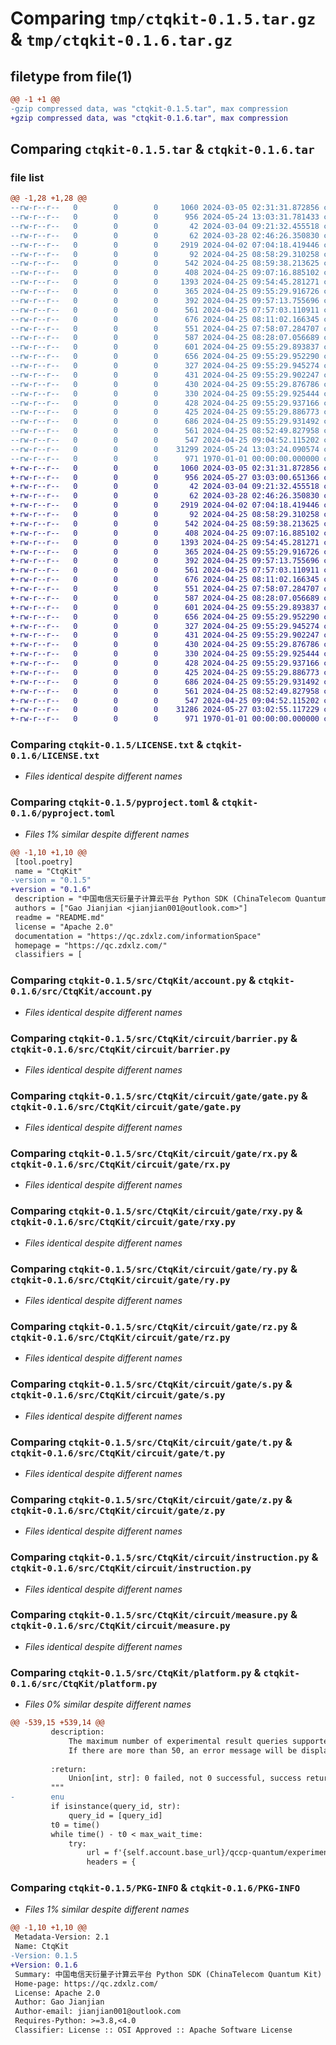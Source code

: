 # Comparing `tmp/ctqkit-0.1.5.tar.gz` & `tmp/ctqkit-0.1.6.tar.gz`

## filetype from file(1)

```diff
@@ -1 +1 @@
-gzip compressed data, was "ctqkit-0.1.5.tar", max compression
+gzip compressed data, was "ctqkit-0.1.6.tar", max compression
```

## Comparing `ctqkit-0.1.5.tar` & `ctqkit-0.1.6.tar`

### file list

```diff
@@ -1,28 +1,28 @@
--rw-r--r--   0        0        0     1060 2024-03-05 02:31:31.872856 ctqkit-0.1.5/LICENSE.txt
--rw-r--r--   0        0        0      956 2024-05-24 13:03:31.781433 ctqkit-0.1.5/pyproject.toml
--rw-r--r--   0        0        0       42 2024-03-04 09:21:32.455518 ctqkit-0.1.5/README.md
--rw-r--r--   0        0        0       62 2024-03-28 02:46:26.350830 ctqkit-0.1.5/src/CtqKit/__init__.py
--rw-r--r--   0        0        0     2919 2024-04-02 07:04:18.419446 ctqkit-0.1.5/src/CtqKit/account.py
--rw-r--r--   0        0        0       92 2024-04-25 08:58:29.310258 ctqkit-0.1.5/src/CtqKit/circuit/__init__.py
--rw-r--r--   0        0        0      542 2024-04-25 08:59:38.213625 ctqkit-0.1.5/src/CtqKit/circuit/barrier.py
--rw-r--r--   0        0        0      408 2024-04-25 09:07:16.885102 ctqkit-0.1.5/src/CtqKit/circuit/gate/__init__.py
--rw-r--r--   0        0        0     1393 2024-04-25 09:54:45.281271 ctqkit-0.1.5/src/CtqKit/circuit/gate/gate.py
--rw-r--r--   0        0        0      365 2024-04-25 09:55:29.916726 ctqkit-0.1.5/src/CtqKit/circuit/gate/h.py
--rw-r--r--   0        0        0      392 2024-04-25 09:57:13.755696 ctqkit-0.1.5/src/CtqKit/circuit/gate/i.py
--rw-r--r--   0        0        0      561 2024-04-25 07:57:03.110911 ctqkit-0.1.5/src/CtqKit/circuit/gate/rx.py
--rw-r--r--   0        0        0      676 2024-04-25 08:11:02.166345 ctqkit-0.1.5/src/CtqKit/circuit/gate/rxy.py
--rw-r--r--   0        0        0      551 2024-04-25 07:58:07.284707 ctqkit-0.1.5/src/CtqKit/circuit/gate/ry.py
--rw-r--r--   0        0        0      587 2024-04-25 08:28:07.056689 ctqkit-0.1.5/src/CtqKit/circuit/gate/rz.py
--rw-r--r--   0        0        0      601 2024-04-25 09:55:29.893837 ctqkit-0.1.5/src/CtqKit/circuit/gate/s.py
--rw-r--r--   0        0        0      656 2024-04-25 09:55:29.952290 ctqkit-0.1.5/src/CtqKit/circuit/gate/t.py
--rw-r--r--   0        0        0      327 2024-04-25 09:55:29.945274 ctqkit-0.1.5/src/CtqKit/circuit/gate/x.py
--rw-r--r--   0        0        0      431 2024-04-25 09:55:29.902247 ctqkit-0.1.5/src/CtqKit/circuit/gate/x2m.py
--rw-r--r--   0        0        0      430 2024-04-25 09:55:29.876786 ctqkit-0.1.5/src/CtqKit/circuit/gate/x2p.py
--rw-r--r--   0        0        0      330 2024-04-25 09:55:29.925444 ctqkit-0.1.5/src/CtqKit/circuit/gate/y.py
--rw-r--r--   0        0        0      428 2024-04-25 09:55:29.937166 ctqkit-0.1.5/src/CtqKit/circuit/gate/y2m.py
--rw-r--r--   0        0        0      425 2024-04-25 09:55:29.886773 ctqkit-0.1.5/src/CtqKit/circuit/gate/y2p.py
--rw-r--r--   0        0        0      686 2024-04-25 09:55:29.931492 ctqkit-0.1.5/src/CtqKit/circuit/gate/z.py
--rw-r--r--   0        0        0      561 2024-04-25 08:52:49.827958 ctqkit-0.1.5/src/CtqKit/circuit/instruction.py
--rw-r--r--   0        0        0      547 2024-04-25 09:04:52.115202 ctqkit-0.1.5/src/CtqKit/circuit/measure.py
--rw-r--r--   0        0        0    31299 2024-05-24 13:03:24.090574 ctqkit-0.1.5/src/CtqKit/platform.py
--rw-r--r--   0        0        0      971 1970-01-01 00:00:00.000000 ctqkit-0.1.5/PKG-INFO
+-rw-r--r--   0        0        0     1060 2024-03-05 02:31:31.872856 ctqkit-0.1.6/LICENSE.txt
+-rw-r--r--   0        0        0      956 2024-05-27 03:03:00.651366 ctqkit-0.1.6/pyproject.toml
+-rw-r--r--   0        0        0       42 2024-03-04 09:21:32.455518 ctqkit-0.1.6/README.md
+-rw-r--r--   0        0        0       62 2024-03-28 02:46:26.350830 ctqkit-0.1.6/src/CtqKit/__init__.py
+-rw-r--r--   0        0        0     2919 2024-04-02 07:04:18.419446 ctqkit-0.1.6/src/CtqKit/account.py
+-rw-r--r--   0        0        0       92 2024-04-25 08:58:29.310258 ctqkit-0.1.6/src/CtqKit/circuit/__init__.py
+-rw-r--r--   0        0        0      542 2024-04-25 08:59:38.213625 ctqkit-0.1.6/src/CtqKit/circuit/barrier.py
+-rw-r--r--   0        0        0      408 2024-04-25 09:07:16.885102 ctqkit-0.1.6/src/CtqKit/circuit/gate/__init__.py
+-rw-r--r--   0        0        0     1393 2024-04-25 09:54:45.281271 ctqkit-0.1.6/src/CtqKit/circuit/gate/gate.py
+-rw-r--r--   0        0        0      365 2024-04-25 09:55:29.916726 ctqkit-0.1.6/src/CtqKit/circuit/gate/h.py
+-rw-r--r--   0        0        0      392 2024-04-25 09:57:13.755696 ctqkit-0.1.6/src/CtqKit/circuit/gate/i.py
+-rw-r--r--   0        0        0      561 2024-04-25 07:57:03.110911 ctqkit-0.1.6/src/CtqKit/circuit/gate/rx.py
+-rw-r--r--   0        0        0      676 2024-04-25 08:11:02.166345 ctqkit-0.1.6/src/CtqKit/circuit/gate/rxy.py
+-rw-r--r--   0        0        0      551 2024-04-25 07:58:07.284707 ctqkit-0.1.6/src/CtqKit/circuit/gate/ry.py
+-rw-r--r--   0        0        0      587 2024-04-25 08:28:07.056689 ctqkit-0.1.6/src/CtqKit/circuit/gate/rz.py
+-rw-r--r--   0        0        0      601 2024-04-25 09:55:29.893837 ctqkit-0.1.6/src/CtqKit/circuit/gate/s.py
+-rw-r--r--   0        0        0      656 2024-04-25 09:55:29.952290 ctqkit-0.1.6/src/CtqKit/circuit/gate/t.py
+-rw-r--r--   0        0        0      327 2024-04-25 09:55:29.945274 ctqkit-0.1.6/src/CtqKit/circuit/gate/x.py
+-rw-r--r--   0        0        0      431 2024-04-25 09:55:29.902247 ctqkit-0.1.6/src/CtqKit/circuit/gate/x2m.py
+-rw-r--r--   0        0        0      430 2024-04-25 09:55:29.876786 ctqkit-0.1.6/src/CtqKit/circuit/gate/x2p.py
+-rw-r--r--   0        0        0      330 2024-04-25 09:55:29.925444 ctqkit-0.1.6/src/CtqKit/circuit/gate/y.py
+-rw-r--r--   0        0        0      428 2024-04-25 09:55:29.937166 ctqkit-0.1.6/src/CtqKit/circuit/gate/y2m.py
+-rw-r--r--   0        0        0      425 2024-04-25 09:55:29.886773 ctqkit-0.1.6/src/CtqKit/circuit/gate/y2p.py
+-rw-r--r--   0        0        0      686 2024-04-25 09:55:29.931492 ctqkit-0.1.6/src/CtqKit/circuit/gate/z.py
+-rw-r--r--   0        0        0      561 2024-04-25 08:52:49.827958 ctqkit-0.1.6/src/CtqKit/circuit/instruction.py
+-rw-r--r--   0        0        0      547 2024-04-25 09:04:52.115202 ctqkit-0.1.6/src/CtqKit/circuit/measure.py
+-rw-r--r--   0        0        0    31286 2024-05-27 03:02:55.117229 ctqkit-0.1.6/src/CtqKit/platform.py
+-rw-r--r--   0        0        0      971 1970-01-01 00:00:00.000000 ctqkit-0.1.6/PKG-INFO
```

### Comparing `ctqkit-0.1.5/LICENSE.txt` & `ctqkit-0.1.6/LICENSE.txt`

 * *Files identical despite different names*

### Comparing `ctqkit-0.1.5/pyproject.toml` & `ctqkit-0.1.6/pyproject.toml`

 * *Files 1% similar despite different names*

```diff
@@ -1,10 +1,10 @@
 [tool.poetry]
 name = "CtqKit"
-version = "0.1.5"
+version = "0.1.6"
 description = "中国电信天衍量子计算云平台 Python SDK (ChinaTelecom Quantum Kit)"
 authors = ["Gao Jianjian <jianjian001@outlook.com>"]
 readme = "README.md"
 license = "Apache 2.0"
 documentation = "https://qc.zdxlz.com/informationSpace"
 homepage = "https://qc.zdxlz.com/"
 classifiers = [
```

### Comparing `ctqkit-0.1.5/src/CtqKit/account.py` & `ctqkit-0.1.6/src/CtqKit/account.py`

 * *Files identical despite different names*

### Comparing `ctqkit-0.1.5/src/CtqKit/circuit/barrier.py` & `ctqkit-0.1.6/src/CtqKit/circuit/barrier.py`

 * *Files identical despite different names*

### Comparing `ctqkit-0.1.5/src/CtqKit/circuit/gate/gate.py` & `ctqkit-0.1.6/src/CtqKit/circuit/gate/gate.py`

 * *Files identical despite different names*

### Comparing `ctqkit-0.1.5/src/CtqKit/circuit/gate/rx.py` & `ctqkit-0.1.6/src/CtqKit/circuit/gate/rx.py`

 * *Files identical despite different names*

### Comparing `ctqkit-0.1.5/src/CtqKit/circuit/gate/rxy.py` & `ctqkit-0.1.6/src/CtqKit/circuit/gate/rxy.py`

 * *Files identical despite different names*

### Comparing `ctqkit-0.1.5/src/CtqKit/circuit/gate/ry.py` & `ctqkit-0.1.6/src/CtqKit/circuit/gate/ry.py`

 * *Files identical despite different names*

### Comparing `ctqkit-0.1.5/src/CtqKit/circuit/gate/rz.py` & `ctqkit-0.1.6/src/CtqKit/circuit/gate/rz.py`

 * *Files identical despite different names*

### Comparing `ctqkit-0.1.5/src/CtqKit/circuit/gate/s.py` & `ctqkit-0.1.6/src/CtqKit/circuit/gate/s.py`

 * *Files identical despite different names*

### Comparing `ctqkit-0.1.5/src/CtqKit/circuit/gate/t.py` & `ctqkit-0.1.6/src/CtqKit/circuit/gate/t.py`

 * *Files identical despite different names*

### Comparing `ctqkit-0.1.5/src/CtqKit/circuit/gate/z.py` & `ctqkit-0.1.6/src/CtqKit/circuit/gate/z.py`

 * *Files identical despite different names*

### Comparing `ctqkit-0.1.5/src/CtqKit/circuit/instruction.py` & `ctqkit-0.1.6/src/CtqKit/circuit/instruction.py`

 * *Files identical despite different names*

### Comparing `ctqkit-0.1.5/src/CtqKit/circuit/measure.py` & `ctqkit-0.1.6/src/CtqKit/circuit/measure.py`

 * *Files identical despite different names*

### Comparing `ctqkit-0.1.5/src/CtqKit/platform.py` & `ctqkit-0.1.6/src/CtqKit/platform.py`

 * *Files 0% similar despite different names*

```diff
@@ -539,15 +539,14 @@
         description:
             The maximum number of experimental result queries supported by the server is 50.
             If there are more than 50, an error message will be displayed.
 
         :return:
             Union[int, str]: 0 failed, not 0 successful, success returns the experimental result
         """
-        enu
         if isinstance(query_id, str):
             query_id = [query_id]
         t0 = time()
         while time() - t0 < max_wait_time:
             try:
                 url = f'{self.account.base_url}/qccp-quantum/experiment/sdk/getResultByIds'
                 headers = {
```

### Comparing `ctqkit-0.1.5/PKG-INFO` & `ctqkit-0.1.6/PKG-INFO`

 * *Files 1% similar despite different names*

```diff
@@ -1,10 +1,10 @@
 Metadata-Version: 2.1
 Name: CtqKit
-Version: 0.1.5
+Version: 0.1.6
 Summary: 中国电信天衍量子计算云平台 Python SDK (ChinaTelecom Quantum Kit)
 Home-page: https://qc.zdxlz.com/
 License: Apache 2.0
 Author: Gao Jianjian
 Author-email: jianjian001@outlook.com
 Requires-Python: >=3.8,<4.0
 Classifier: License :: OSI Approved :: Apache Software License
```

